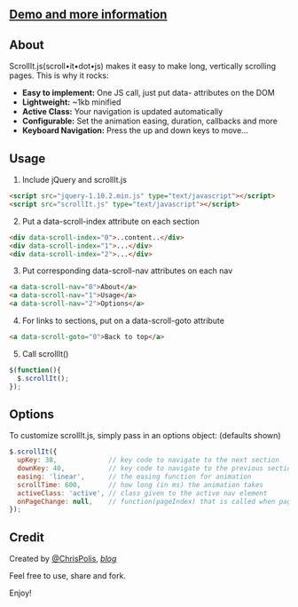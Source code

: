 ## [Demo and more information](http://github.com/cmpolis/scrollIt.js)

## About
ScrollIt.js(scroll•it•dot•js) makes it easy to make long, vertically scrolling pages. This is why it rocks:

- **Easy to implement:** One JS call, just put data- attributes on the DOM
- **Lightweight:** ~1kb minified
- **Active Class:** Your navigation is updated automatically
- **Configurable:** Set the animation easing, duration, callbacks and more
- **Keyboard Navigation:** Press the up and down keys to move...

## Usage

1. Include jQuery and scrollIt.js
```html
<script src="jquery-1.10.2.min.js" type="text/javascript"></script>
<script src="scrollIt.js" type="text/javascript"></script>
```

2. Put a data-scroll-index attribute on each section
```html
<div data-scroll-index="0">..content..</div>
<div data-scroll-index="1">...</div>
<div data-scroll-index="2">...</div>
```

3. Put corresponding data-scroll-nav attributes on each nav 
```html
<a data-scroll-nav="0">About</a>
<a data-scroll-nav="1">Usage</a>
<a data-scroll-nav="2">Options</a>
```

4. For links to sections, put on a data-scroll-goto attribute
```html
<a data-scroll-goto="0">Back to top</a>
```

5. Call scrollIt()
```JavaScript
$(function(){
  $.scrollIt();
});
```

## Options

To customize scrollIt.js, simply pass in an options object: (defaults shown)

```JavaScript
$.scrollIt({
  upKey: 38,             // key code to navigate to the next section
  downKey: 40,           // key code to navigate to the previous section
  easing: 'linear',      // the easing function for animation
  scrollTime: 600,       // how long (in ms) the animation takes
  activeClass: 'active', // class given to the active nav element
  onPageChange: null,    // function(pageIndex) that is called when page is changed
});
```

## Credit
Created by [@ChrisPolis](http://twitter.com/chrispolis), *[blog](http://bytemuse.com)*

Feel free to use, share and fork.

Enjoy!
